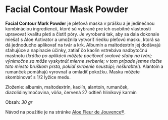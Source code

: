 Facial Contour Mask Powder
==========================

**Facial Contour Mark Powder** je pleťová maska v prášku a je jedinečnou
kombináciou ingrediencii, ktoré sú vybrané pre ich osobitné vlastnosti upravovať
kvalitu pleti a čistiť póry. Je vyrobená tak, aby sa dala dokonale miešať s Aloe
Activator a umožnila vytvoriť riedku pleťovú masku, ktorá sa dá jednoducho
aplikovať na tvár a krk. Albumín a maltodextrín jej dodávajú sťahujúce a
napínacie účinky, zatiaľ čo kaolín vstrebáva nadbytočnú mastnotu (*krátko po
aplikácii môžete pociťovať svalové sťahy na tvári; výnimočne sa môže vyskytnúť
mierne svrbenie; v tom prípade jemne tlačte toto miesto bruškom prsta, pokiaľ
svrbenie neustúpi; neškrabte!*). Alantoín a rumanček pomáhajú vyrovnať a omladiť
pokožku. Masku môžete skombinovať s 1/2 lyžice medu.

Zloženie: albumín, maltodextrín, kaolín, alantoín, rumanček,
diazolidinylmočovina, vôňa, červená 27 odtieň hliníkový karmín

Obsah: *30 gr*

Návod na použitie je na stránke [Aloe Fleur de Jouvence®](/sip/produkty-FLP/aloe-fleur-de-juouvence).
